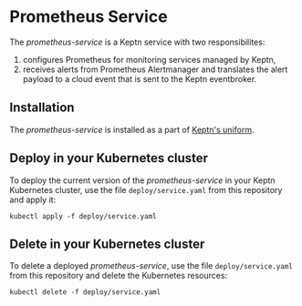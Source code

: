 # Prometheus Service

The *prometheus-service* is a Keptn service with two responsibilites: 
1. configures Prometheus for monitoring services managed by Keptn,
1. receives alerts from Prometheus Alertmanager and translates the alert payload to a cloud event that is sent to the Keptn eventbroker.

## Installation

The *prometheus-service* is installed as a part of [Keptn's uniform](https://keptn.sh).

## Deploy in your Kubernetes cluster

To deploy the current version of the *prometheus-service* in your Keptn Kubernetes cluster, use the file `deploy/service.yaml` from this repository and apply it:

```console
kubectl apply -f deploy/service.yaml
```

## Delete in your Kubernetes cluster

To delete a deployed *prometheus-service*, use the file `deploy/service.yaml` from this repository and delete the Kubernetes resources:

```console
kubectl delete -f deploy/service.yaml
```